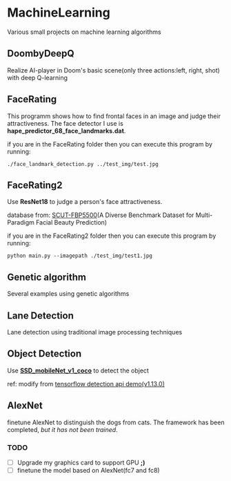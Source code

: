# MachineLearning
Various small projects on machine learning algorithms

## DoombyDeepQ
Realize AI-player in Doom's basic scene(only three actions:left, right, shot) with deep Q-learning

## FaceRating
This programm shows how to find frontal faces in an image and judge their attractiveness. The face detector I use is **hape_predictor_68_face_landmarks.dat**.


if you are in the FaceRating folder then you can execute this program by running:

```
./face_landmark_detection.py ../test_img/test.jpg
```

## FaceRating2
Use **ResNet18** to judge a person's face attractiveness.

database from: [SCUT-FBP5500](https://github.com/HCIILAB/SCUT-FBP5500-Database-Release)(A Diverse Benchmark Dataset for Multi-Paradigm Facial Beauty Prediction)

if you are in the FaceRating2 folder then you can execute this program by running:

```
python main.py --imagepath ./test_img/test1.jpg
```

## Genetic algorithm

Several examples using genetic algorithms


## Lane Detection
Lane detection using traditional image processing techniques

## Object Detection
Use **[SSD_mobileNet_v1_coco](https://github.com/tensorflow/models/blob/v1.13.0/research/object_detection/g3doc/detection_model_zoo.md)** to detect the object

ref: modify from [tensorflow detection api demo(v1.13.0)](https://github.com/tensorflow/models/blob/v1.13.0/research/object_detection/object_detection_tutorial.ipynb)


## AlexNet
finetune AlexNet to distinguish the dogs from cats. The framework has been completed, *but it has not been trained*.

### TODO
+ [ ] Upgrade my graphics card to support GPU **;)**
+ [ ] finetune the model based on AlexNet(fc7 and fc8)
